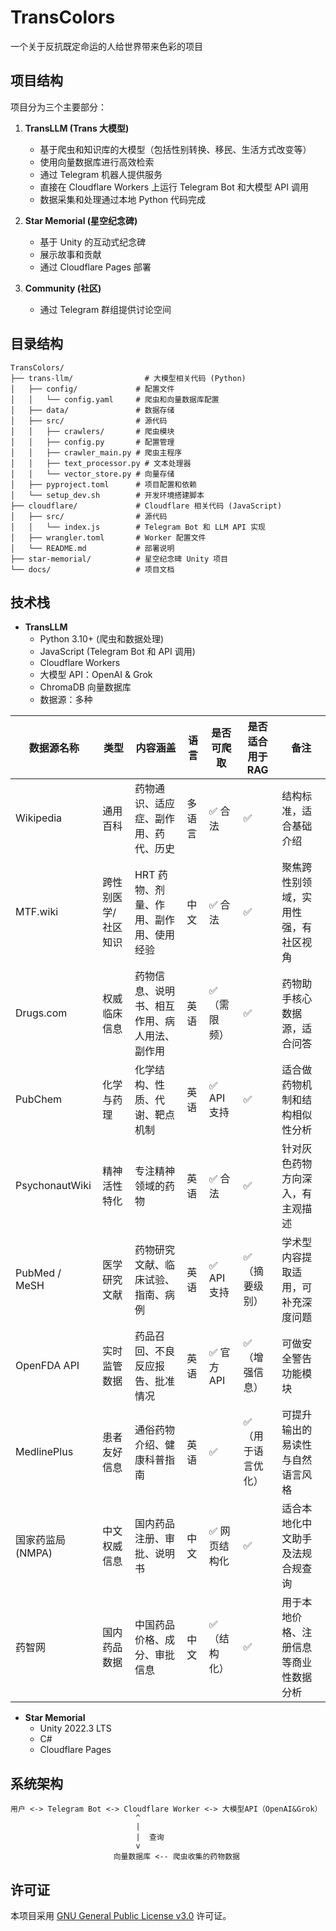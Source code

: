 # TransColors

一个关于反抗既定命运的人给世界带来色彩的项目

## 项目结构

项目分为三个主要部分：

1. **TransLLM (Trans 大模型)**
    - 基于爬虫和知识库的大模型（包括性别转换、移民、生活方式改变等）
    - 使用向量数据库进行高效检索
    - 通过 Telegram 机器人提供服务
    - 直接在 Cloudflare Workers 上运行 Telegram Bot 和大模型 API 调用
    - 数据采集和处理通过本地 Python 代码完成

2. **Star Memorial (星空纪念碑)**
    - 基于 Unity 的互动式纪念碑
    - 展示故事和贡献
    - 通过 Cloudflare Pages 部署

3. **Community (社区)**
    - 通过 Telegram 群组提供讨论空间

## 目录结构

```
TransColors/
├── trans-llm/                # 大模型相关代码 (Python)
│   ├── config/             # 配置文件
│   │   └── config.yaml     # 爬虫和向量数据库配置
│   ├── data/               # 数据存储
│   ├── src/                # 源代码
│   │   ├── crawlers/       # 爬虫模块
│   │   ├── config.py       # 配置管理
│   │   ├── crawler_main.py # 爬虫主程序
│   │   ├── text_processor.py # 文本处理器
│   │   └── vector_store.py # 向量存储
│   ├── pyproject.toml      # 项目配置和依赖
│   └── setup_dev.sh        # 开发环境搭建脚本
├── cloudflare/             # Cloudflare 相关代码 (JavaScript)
│   ├── src/                # 源代码
│   │   └── index.js        # Telegram Bot 和 LLM API 实现
│   ├── wrangler.toml       # Worker 配置文件
│   └── README.md           # 部署说明
├── star-memorial/          # 星空纪念碑 Unity 项目
└── docs/                   # 项目文档
```

## 技术栈

- **TransLLM**
    - Python 3.10+ (爬虫和数据处理)
    - JavaScript (Telegram Bot 和 API 调用)
    - Cloudflare Workers
    - 大模型 API：OpenAI & Grok
    - ChromaDB 向量数据库
    - 数据源：多种

| 数据源名称          | 类型         | 内容涵盖                   | 语言  | 是否可爬取    | 是否适合用于RAG | 备注                  |
|----------------|------------|------------------------|-----|----------|-----------|---------------------|
| Wikipedia      | 通用百科       | 药物通识、适应症、副作用、药代、历史     | 多语言 | ✅ 合法     | ✅         | 结构标准，适合基础介绍         |
| MTF.wiki       | 跨性别医学/社区知识 | HRT 药物、剂量、作用、副作用、使用经验  | 中文  | ✅ 合法     | ✅         | 聚焦跨性别领域，实用性强，有社区视角  |
| Drugs.com      | 权威临床信息     | 药物信息、说明书、相互作用、病人用法、副作用 | 英语  | ✅（需限频）   | ✅         | 药物助手核心数据源，适合问答      |
| PubChem        | 化学与药理      | 化学结构、性质、代谢、靶点机制        | 英语  | ✅ API 支持 | ✅         | 适合做药物机制和结构相似性分析     |
| PsychonautWiki | 精神活性特化     | 专注精神领域的药物              | 英语  | ✅ 合法     | ✅         | 针对灰色药物方向深入，有主观描述    |
| PubMed / MeSH  | 医学研究文献     | 药物研究文献、临床试验、指南、病例      | 英语  | ✅ API 支持 | ✅（摘要级别）   | 学术型内容提取适用，可补充深度问题   |
| OpenFDA API    | 实时监管数据     | 药品召回、不良反应报告、批准情况       | 英语  | ✅ 官方API  | ✅（增强信息）   | 可做安全警告功能模块          |
| MedlinePlus    | 患者友好信息     | 通俗药物介绍、健康科普指南          | 英语  | ✅        | ✅（用于语言优化） | 可提升输出的易读性与自然语言风格    |
| 国家药监局 (NMPA)   | 中文权威信息     | 国内药品注册、审批、说明书          | 中文  | ✅ 网页结构化  | ✅         | 适合本地化中文助手及法规合规查询    |
| 药智网            | 国内药品数据     | 中国药品价格、成分、审批信息         | 中文  | ✅（结构化）   | ✅         | 用于本地价格、注册信息等商业性数据分析 |

- **Star Memorial**
    - Unity 2022.3 LTS
    - C#
    - Cloudflare Pages

## 系统架构

```
用户 <-> Telegram Bot <-> Cloudflare Worker <-> 大模型API（OpenAI&Grok）
                            ^
                            |
                            |  查询
                            v
                       向量数据库 <-- 爬虫收集的药物数据
```

## 许可证

本项目采用 [GNU General Public License v3.0](LICENSE) 许可证。
